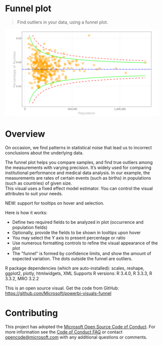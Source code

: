 # Funnel plot

> Find outliers in your data, using a funnel plot.

![ChicletSlicer screenshot](assets/Screen4Store1.png)

# Overview

On occasion, we find patterns in statistical noise that lead us to incorrect conclusions about the underlying data. 
 
The funnel plot helps you compare samples, and find true outliers among the measurements with varying precision. It’s widely used for comparing institutional performance and medical data analysis. 
In our example, the measurements are rates of certain events (such as births) in populations (such as countries) of given size.     
This visual uses a fixed effect model estimator. You can control the visual attributes to suit your needs.     

NEW: support for tooltips on hover and selection.

Here is how it works: 
- Define two required fields to be analyzed in plot (occurrence and population fields)
- Optionally, provide the fields to be shown in tooltips upon hover
- You may select the Y axis to present percentage or ratio
- Use numerous formatting controls to refine the visual appearance of the plot
- The "funnel" is formed by confidence limits, and show the amount of expected variation. The dots outside the funnel are outliers.


R package dependencies (which are auto-installed): scales, reshape, ggplot2, plotly,  htmlwidgets, XML
Supports R versions: R 3.4.0, R 3.3.3, R 3.3.2, MRO 3.2.2 

This is an open source visual. Get the code from GitHub: https://github.com/Microsoft/powerbi-visuals-funnel

# Contributing

This project has adopted the [Microsoft Open Source Code of Conduct](https://opensource.microsoft.com/codeofconduct/). For more information see the [Code of Conduct FAQ](https://opensource.microsoft.com/codeofconduct/faq/) or contact [opencode@microsoft.com](mailto:opencode@microsoft.com) with any additional questions or comments.
